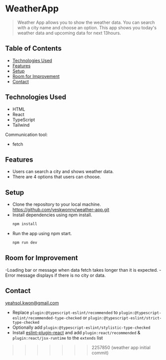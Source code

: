 # WeatherApp

> Weather App allows you to show the weather data. 
> You can search with a city name and choose an option.
> This app shows you today's weather data and upcoming data for next 13hours. 

## Table of Contents

- [Technologies Used](#technologies-used)
- [Features](#features)
- [Setup](#setup)
- [Room for Improvement](#room-for-improvement)
- [Contact](#contact)
<!-- * [License](#license) -->



## Technologies Used
- HTML
- React
- TypeScript
- Tailwind

Communication tool:
- fetch

  
## Features
- Users can search a city and shows weather data.
- There are 4 options that users can choose.
  


<!-- If you have screenshots you'd like to share, include them here. -->

## Setup

- Clone the repository to your local machine.
   https://github.com/yeskwonny/weather-app.git
- Install dependencies using npm install.
   ```bash
   npm install
   ```
- Run the app using npm start.
   ```bash
   npm run dev
   ```
  
## Room for Improvement

-Loading bar or message when data fetch takes longer than it is expected.
-Error message displays if there is no city or data.


## Contact

yeahsol.kwon@gmail.com


- Replace `plugin:@typescript-eslint/recommended` to `plugin:@typescript-eslint/recommended-type-checked` or `plugin:@typescript-eslint/strict-type-checked`
- Optionally add `plugin:@typescript-eslint/stylistic-type-checked`
- Install [eslint-plugin-react](https://github.com/jsx-eslint/eslint-plugin-react) and add `plugin:react/recommended` & `plugin:react/jsx-runtime` to the `extends` list
>>>>>>> 2257850 (weather app initial commit)
